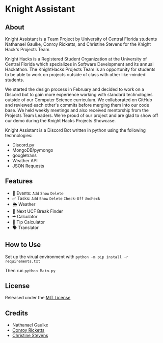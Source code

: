 # Knight Assistant

## About
Knight Assistant is a Team Project by University of Central Florida students Nathanael Gaulke, Conroy Ricketts, and Christine Stevens for the Knight Hack's Projects Team. 

Knight Hacks is a Registered Student Organization at the University of Central Florida which specializes in Software Development and its annual Hackathon. The KnightHacks Projects Team is an opportunity for students to be able to work on projects outside of class with other like-minded students.

We started the design process in February and decided to work on a Discord bot to gain more experience working with standard technologies outside of our Computer Science curriculum. We collaborated on GitHub and reviewed each other's commits before merging them into our code base.  We held weekly meetings and also received mentorship from the Projects Team Leaders. We're proud of our project and are glad to show off our demo during the Knight Hacks Projects Showcase.


Knight Assistant is a Discord Bot written in python using the following technologies: 

* Discord.py
* MongoDB/pymongo
* googletrans 
* Weather API
* JSON Requests


## Features

* :calendar: Events: `Add`  `Show`  `Delete` 
* :white_check_mark: Tasks: `Add`  `Show`  `Delete`  `Check-Off`  `Uncheck`
* :sun_behind_rain_cloud: Weather
* :christmas_tree: Next UCF Break Finder
* :heavy_division_sign: Calculator 
* :money_with_wings: Tip Calculator
* :speaking_head: Translator

## How to Use

Set up the virual environment with 
`python -m pip install -r requirements.txt`

Then run
`python Main.py`

## License
Released under the [MIT License](https://github.com/nategaulke/Discord_Personal_Assistant/blob/main/LICENSE)

## Credits
* [Nathanael Gaulke](https://github.com/nategaulke)
* [Conroy Ricketts](https://github.com/conroyr41)
* [Christine Stevens](https://github.com/cmstevens02)


